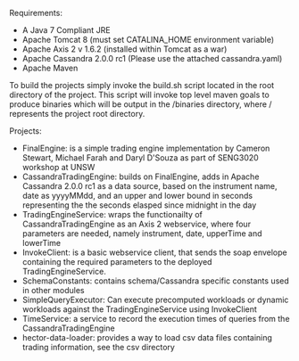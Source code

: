 Requirements:

- A Java 7 Compliant JRE
- Apache Tomcat 8 (must set CATALINA_HOME environment variable)
- Apache Axis 2 v 1.6.2 (installed within Tomcat as a war)
- Apache Cassandra 2.0.0 rc1 (Please use the attached cassandra.yaml) 
- Apache Maven 

To build the projects simply invoke the build.sh script located in the root directory of the project.
This script will invoke top level maven goals to produce binaries which will be output in the /binaries directory, where / represents the project root directory.

Projects:

- FinalEngine: is a simple trading engine implementation by Cameron Stewart, Michael Farah and Daryl D'Souza as part of SENG3020 workshop at UNSW
- CassandraTradingEngine: builds on FinalEngine, adds in Apache Cassandra 2.0.0 rc1 as a data source, based on the instrument name, date as yyyyMMdd, and an upper and lower bound in seconds representing the the seconds elasped since midnight in the day
- TradingEngineService: wraps the functionailty of CassandraTradingEngine as an Axis 2 webservice, where four parameters are needed, namely instrument, date, upperTime and lowerTime
- InvokeClient: is a basic webservice client, that sends the soap envelope containing the required parameters to the deployed TradingEngineService.
- SchemaConstants: contains schema/Cassandra specific constants used in other modules
- SimpleQueryExecutor: Can execute precomputed workloads or dynamic workloads against the TradingEngineService using InvokeClient
- TimeService: a service to record the execution times of queries from the CassandraTradingEngine
- hector-data-loader: provides a way to load csv data files containing trading information, see the csv directory
